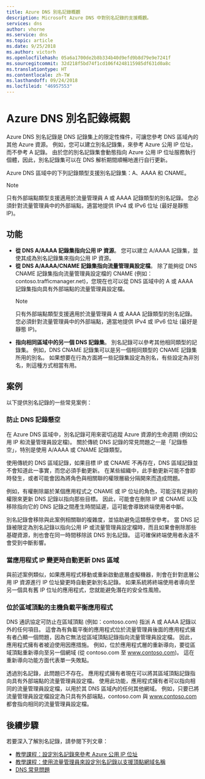 ```yaml
---
title: Azure DNS 別名記錄概觀
description: Microsoft Azure DNS 中對別名記錄的支援概觀。
services: dns
author: vhorne
ms.service: dns
ms.topic: article
ms.date: 9/25/2018
ms.author: victorh
ms.openlocfilehash: 05a6a1700de2b8b334b40d9efd9b8d79e9e7241f
ms.sourcegitcommit: 32d218f5bd74f1cd106f4248115985df631d0a8c
ms.translationtype: HT
ms.contentlocale: zh-TW
ms.lasthandoff: 09/24/2018
ms.locfileid: "46957553"
---
```

# <a name="azure-dns-alias-records-overview"></a>Azure DNS 別名記錄概觀

Azure DNS 別名記錄是 DNS 記錄集上的限定性條件，可讓您參考 DNS 區域內的其他 Azure 資源。 例如，您可以建立別名記錄集，來參考 Azure 公用 IP 位址，而不參考 A 記錄。 由於您的別名記錄集會動態指向 Azure 公用 IP 位址服務執行個體，因此，別名記錄集可以在 DNS 解析期間順暢地進行自行更新。

Azure DNS 區域中的下列記錄類型支援別名記錄集：A、AAAA 和 CNAME。 

> [!NOTE]
> 只有外部端點類型支援適用於流量管理員 A 或 AAAA 記錄類型的別名記錄。 您必須針對流量管理員中的外部端點，適當地提供 IPv4 或 IPv6 位址 (最好是靜態 IP)。

## <a name="capabilities"></a>功能

- **從 DNS A/AAAA 記錄集指向公用 IP 資源**。 您可以建立 A/AAAA 記錄集，並使其成為別名記錄集來指向公用 IP 資源。
- **從 DNS A/AAAA/CNAME 記錄集指向流量管理員設定檔**。 除了能夠從 DNS CNAME 記錄集指向流量管理員設定檔的 CNAME (例如：contoso.trafficmanager.net)，您現在也可以從 DNS 區域中的 A 或 AAAA 記錄集指向具有外部端點的流量管理員設定檔。
   > [!NOTE]
   > 只有外部端點類型支援適用於流量管理員 A 或 AAAA 記錄類型的別名記錄。 您必須針對流量管理員中的外部端點，適當地提供 IPv4 或 IPv6 位址 (最好是靜態 IP)。
- **指向相同區域中的另一個 DNS 記錄集**。 別名記錄可以參考其他相同類型的記錄集。 例如，DNS CNAME 記錄集可以是另一個相同類型的 CNAME 記錄集所用的別名。 如果想要在行為方面將一些記錄集設定為別名，有些設定為非別名，則這種方式相當有用。

## <a name="scenarios"></a>案例
以下提供別名記錄的一些常見案例：

### <a name="prevent-dangling-dns-records"></a>防止 DNS 記錄懸空
在 Azure DNS 區域中，別名記錄可用來密切追蹤 Azure 資源的生命週期 (例如公用 IP 和流量管理員設定檔)。 關於傳統 DNS 記錄的常見問題之一是「記錄懸空」，特別是使用 A/AAAA 或 CNAME 記錄類型。 

使用傳統的 DNS 區域記錄，如果目標 IP 或 CNAME 不再存在，DNS 區域記錄並不會知道此一事實，而您必須手動更新。 在某些組織中，此手動更新可能不會即時發生，或者可能會因為將角色與相關聯的權限層級分隔開來而造成問題。

例如，有權刪除屬於某個應用程式之 CNAME 或 IP 位址的角色，可能沒有足夠的權限來更新 DNS 記錄以指向那些目標。 因此，可能會在刪除 IP 或 CNAME 以及移除指向它的 DNS 記錄之間產生時間延遲，這可能會導致終端使用者中斷。

別名記錄會移除與此案例相關聯的複雜度，並協助避免這類懸空參考。 當 DNS 記錄被限定為別名記錄以指向公用 IP 或流量管理員設定檔時，而且如果會刪除那些基礎資源，則也會在同一時間移除該 DNS 別名記錄。 這可確保終端使用者永遠不會受到中斷影響。

### <a name="update-dns-zones-automatically-when-application-ips-change"></a>當應用程式 IP 變更時自動更新 DNS 區域

與前述案例類似，如果應用程式移動或重新啟動底層虛擬機器，則會在針對底層公用 IP 資源進行 IP 位址變更時自動更新別名記錄。 如果系統將終端使用者導向至另一個具有舊 IP 位址的應用程式，您就能避免潛在的安全性風險。

### <a name="host-load-balanced-applications-at-the-zone-apex"></a>位於區域頂點的主機負載平衡應用程式

DNS 通訊協定可防止在區域頂點 (例如：contoso.com) 指派 A 或 AAAA 記錄以外的任何項目。 這會為有負載平衡的應用程式位於流量管理員後面的應用程式擁有者凸顯一個問題，因為它無法從區域頂點記錄指向流量管理員設定檔。 因此，應用程式擁有者被迫使用因應措施。 例如，位於應用程式層的重新導向，要從區域頂點重新導向至另一個網域 (從 contoso.com 至 www.contoso.com)。 這在重新導向功能方面代表單一失敗點。

透過別名記錄，此問題已不存在。 應用程式擁有者現在可以將其區域頂點記錄指向具有外部端點的流量管理員設定檔。 使用此功能，應用程式擁有者可以指向相同的流量管理員設定檔，以用於其 DNS 區域內的任何其他網域。 例如，只要已將流量管理員設定檔設定為只具有外部端點，contoso.com 與 www.contoso.com 都會指向相同的流量管理員設定檔。

## <a name="next-steps"></a>後續步驟

若要深入了解別名記錄，請參閱下列文章：

- [教學課程：設定別名記錄來參考 Azure 公用 IP 位址](tutorial-alias-pip.md)
- [教學課程：使用流量管理員來設定別名記錄以支援頂點網域名稱](tutorial-alias-tm.md)
- [DNS 常見問題](https://docs.microsoft.com/azure/dns/dns-faq#alias-records)
